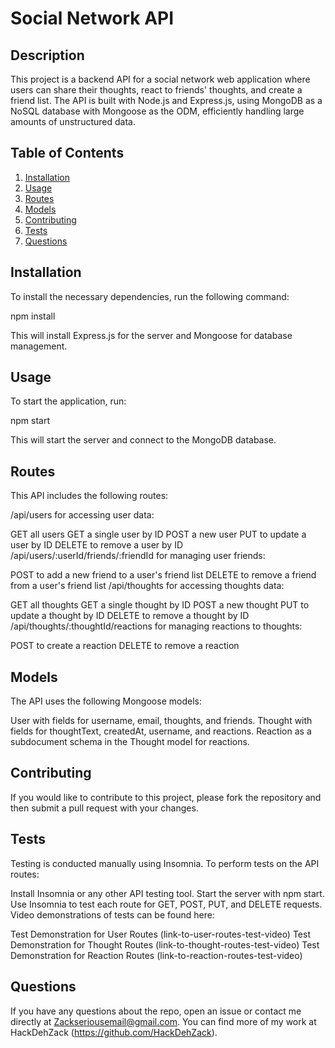 # Social Network API

## Description
This project is a backend API for a social network web application where users can share their thoughts, react to friends' thoughts, and create a friend list. The API is built with Node.js and Express.js, using MongoDB as a NoSQL database with Mongoose as the ODM, efficiently handling large amounts of unstructured data.

## Table of Contents
1. [Installation](#installation)
2. [Usage](#usage)
3. [Routes](#routes)
4. [Models](#models)
5. [Contributing](#contributing)
6. [Tests](#tests)
7. [Questions](#questions)

## Installation
To install the necessary dependencies, run the following command:

npm install

This will install Express.js for the server and Mongoose for database management.

## Usage
To start the application, run:

npm start

This will start the server and connect to the MongoDB database.

## Routes
This API includes the following routes:

/api/users for accessing user data:

GET all users
GET a single user by ID
POST a new user
PUT to update a user by ID
DELETE to remove a user by ID
/api/users/:userId/friends/:friendId for managing user friends:

POST to add a new friend to a user's friend list
DELETE to remove a friend from a user's friend list
/api/thoughts for accessing thoughts data:

GET all thoughts
GET a single thought by ID
POST a new thought
PUT to update a thought by ID
DELETE to remove a thought by ID
/api/thoughts/:thoughtId/reactions for managing reactions to thoughts:

POST to create a reaction
DELETE to remove a reaction


## Models
The API uses the following Mongoose models:

User with fields for username, email, thoughts, and friends.
Thought with fields for thoughtText, createdAt, username, and reactions.
Reaction as a subdocument schema in the Thought model for reactions.

## Contributing
If you would like to contribute to this project, please fork the repository and then submit a pull request with your changes.

## Tests
Testing is conducted manually using Insomnia. To perform tests on the API routes:

Install Insomnia or any other API testing tool.
Start the server with npm start.
Use Insomnia to test each route for GET, POST, PUT, and DELETE requests.
Video demonstrations of tests can be found here:

Test Demonstration for User Routes (link-to-user-routes-test-video)
Test Demonstration for Thought Routes (link-to-thought-routes-test-video)
Test Demonstration for Reaction Routes (link-to-reaction-routes-test-video)

## Questions
If you have any questions about the repo, open an issue or contact me directly at Zackseriousemail@gmail.com. You can find more of my work at HackDehZack (https://github.com/HackDehZack).
